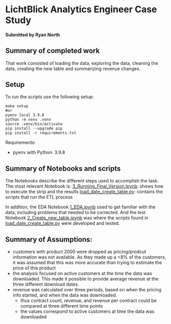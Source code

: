 
# LichtBlick Analytics Engineer Case Study
#### Submitted by Ryan North

## Summary of completed work
That work consisted of loading the data, exploring the data, cleaning the data, creating the new table and summarizing revenue changes.

## Setup
To run the scripts use the following setup: 
```
make setup
#or
pyenv local 3.9.8
python -m venv .venv
source .venv/bin/activate
pip install --upgrade pip
pip install -r requirements.txt
```
Requirements:
- pyenv with Python: 3.9.8

## Summary of Notebooks and scripts
The Notebooks describe the different steps used to accomplish the task. The most relevant Notebook is:
[3_Running_Final_Version.ipynb](3_Running_Final_Version.ipynb): shows how to execute the strip and the results
[load_date_create_table.py](load_date_create_table.py): contains the scripts that run the ETL process

In addition, the EDA Notebook [1_EDA.ipynb](1_EDA.ipynb) used to get familiar with the data, including problems that needed to be corrected. 
And the test Notebook [2_Create_new_table.ipynb](2_Create_new_table.ipynb) was where the scripts found in [load_date_create_table.py](load_date_create_table.py) were developed and tested.

## Summary of Assumptions:
- customers with product 2000 were dropped as pricing/prodcut information was not available. As they made up a <8% of the customers, it was assumed that this was more accurate than trying to estimate the price of this product
- the analysis focused on active customers at the time the data was downloaded. This made it possible to provide average revenue at the three different download dates. 
- revenue was calculated over three periods, based on when the pricing info started, and when the data was downloaded.
    - thus contract count, revenue, and revenue per contract could be compared at three different time points
    - the values correspond to active customers at time the data was downloaded